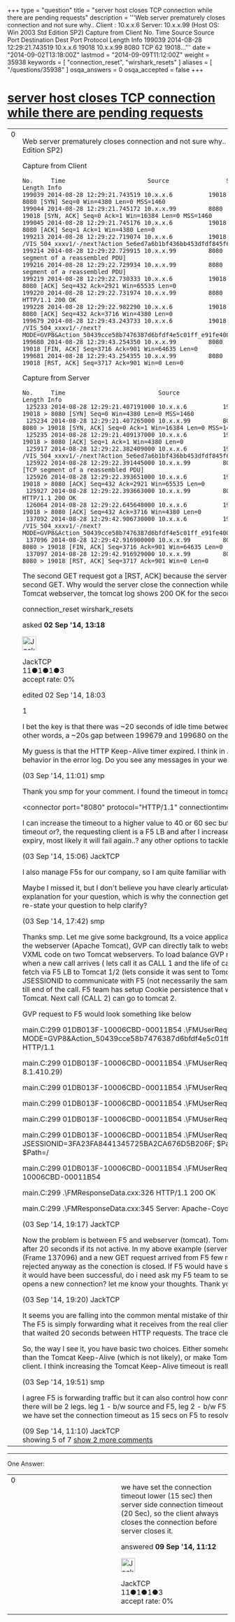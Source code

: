 +++
type = "question"
title = "server host closes TCP connection while there are pending requests"
description = '''Web server prematurely closes connection and not sure why..  Client : 10.x.x.6 Server: 10.x.x.99 (Host OS: Win 2003 Std Edition SP2) Capture from Client No. Time Source Source Port Destination Dest Port Protocol Length Info 199039 2014-08-28 12:29:21.743519 10.x.x.6 19018 10.x.x.99 8080 TCP 62 19018...'''
date = "2014-09-02T13:18:00Z"
lastmod = "2014-09-09T11:12:00Z"
weight = 35938
keywords = [ "connection_reset", "wirshark_resets" ]
aliases = [ "/questions/35938" ]
osqa_answers = 0
osqa_accepted = false
+++

<div class="headNormal">

# [server host closes TCP connection while there are pending requests](/questions/35938/server-host-closes-tcp-connection-while-there-are-pending-requests)

</div>

<div id="main-body">

<div id="askform">

<table id="question-table" style="width:100%;"><colgroup><col style="width: 50%" /><col style="width: 50%" /></colgroup><tbody><tr class="odd"><td style="width: 30px; vertical-align: top"><div class="vote-buttons"><div id="post-35938-score" class="post-score" title="current number of votes">0</div><div id="favorite-count" class="favorite-count"></div></div></td><td><div id="item-right"><div class="question-body"><p>Web server prematurely closes connection and not sure why.. Client : 10.x.x.6 Server: 10.x.x.99 (Host OS: Win 2003 Std Edition SP2)</p><p>Capture from Client</p><pre><code>No.     Time                       Source                Source Port Destination           Dest Port Protocol Length Info
199039 2014-08-28 12:29:21.743519 10.x.x.6          19018       10.x.x.99         8080      TCP      62     19018 &gt; 8080 [SYN] Seq=0 Win=4380 Len=0 MSS=1460
199044 2014-08-28 12:29:21.745172 10.x.x.99         8080        10.x.x.6          19018     TCP      64     8080 &gt; 19018 [SYN, ACK] Seq=0 Ack=1 Win=16384 Len=0 MSS=1460
199045 2014-08-28 12:29:21.745176 10.x.x.6          19018       10.x.x.99         8080      TCP      58     19018 &gt; 8080 [ACK] Seq=1 Ack=1 Win=4380 Len=0
199213 2014-08-28 12:29:22.719074 10.x.x.6          19018       10.x.x.99         8080      HTTP     489    GET /VIS_504_xxxv1/-/next?Action_5e6ed7a6b1bf436bb453dfdf845f6227=success.filled&amp;MODE=GVP8 HTTP/1.1 
199214 2014-08-28 12:29:22.729915 10.x.x.99         8080        10.x.x.6          19018     TCP      1518   [TCP segment of a reassembled PDU]
199216 2014-08-28 12:29:22.729934 10.x.x.99         8080        10.x.x.6          19018     TCP      1518   [TCP segment of a reassembled PDU]
199219 2014-08-28 12:29:22.730333 10.x.x.6          19018       10.x.x.99         8080      TCP      58     19018 &gt; 8080 [ACK] Seq=432 Ack=2921 Win=65535 Len=0
199220 2014-08-28 12:29:22.731974 10.x.x.99         8080        10.x.x.6          19018     HTTP/XML 853    HTTP/1.1 200 OK 
199228 2014-08-28 12:29:22.982290 10.x.x.6          19018       10.x.x.99         8080      TCP      58     19018 &gt; 8080 [ACK] Seq=432 Ack=3716 Win=4380 Len=0
199679 2014-08-28 12:29:43.243733 10.x.x.6          19018       10.x.x.99         8080      HTTP     527    GET /VIS_504_xxxv1/-/next?MODE=GVP8&amp;Action_50439cce58b7476387d6bfdf4e5c01ff_e91fe4004370445db983b7ec06a14a58=error.input.noinput HTTP/1.1 
199680 2014-08-28 12:29:43.254350 10.x.x.99         8080        10.x.x.6          19018     TCP      64     8080 &gt; 19018 [FIN, ACK] Seq=3716 Ack=901 Win=64635 Len=0
199681 2014-08-28 12:29:43.254355 10.x.x.99         8080        10.x.x.6          19018     TCP      64     8080 &gt; 19018 [RST, ACK] Seq=3717 Ack=901 Win=0 Len=0 </code></pre><p>Capture from Server</p><pre><code>No.     Time                          Source                Source Port Destination           Dest Port Protocol Length Info
 125233 2014-08-28 12:29:21.407191000 10.x.x.6          19018       10.x.x.99         8080      TCP      60     19018 &gt; 8080 [SYN] Seq=0 Win=4380 Len=0 MSS=1460
 125234 2014-08-28 12:29:21.407265000 10.x.x.99         8080        10.x.x.6          19018     TCP      58     8080 &gt; 19018 [SYN, ACK] Seq=0 Ack=1 Win=16384 Len=0 MSS=1460
 125235 2014-08-28 12:29:21.409137000 10.x.x.6          19018       10.x.x.99         8080      TCP      60     19018 &gt; 8080 [ACK] Seq=1 Ack=1 Win=4380 Len=0 
 125917 2014-08-28 12:29:22.382409000 10.x.x.6          19018       10.x.x.99         8080      HTTP     485    GET /VIS_504_xxxv1/-/next?Action_5e6ed7a6b1bf436bb453dfdf845f6227=success.filled&amp;MODE=GVP8 HTTP/1.1 
 125922 2014-08-28 12:29:22.391445000 10.x.x.99         8080        10.x.x.6          19018     TCP      2974   [TCP segment of a reassembled PDU]
 125926 2014-08-28 12:29:22.393651000 10.x.x.6          19018       10.x.x.99         8080      TCP      60     19018 &gt; 8080 [ACK] Seq=432 Ack=2921 Win=65535 Len=0 
 125927 2014-08-28 12:29:22.393663000 10.x.x.99         8080        10.x.x.6          19018     HTTP/XML 849    HTTP/1.1 200 OK 
 126064 2014-08-28 12:29:22.645648000 10.x.x.6          19018       10.x.x.99         8080      TCP      60     19018 &gt; 8080 [ACK] Seq=432 Ack=3716 Win=4380 Len=0
 137092 2014-08-28 12:29:42.906730000 10.x.x.6          19018       10.x.x.99         8080      HTTP     523    GET /VIS_504_xxxv1/-/next?MODE=GVP8&amp;Action_50439cce58b7476387d6bfdf4e5c01ff_e91fe4004370445db983b7ec06a14a58=error.input.noinput HTTP/1.1 
 137096 2014-08-28 12:29:42.916900000 10.x.x.99         8080        10.x.x.6          19018     TCP      54     8080 &gt; 19018 [FIN, ACK] Seq=3716 Ack=901 Win=64635 Len=0
 137097 2014-08-28 12:29:42.916929000 10.x.x.99         8080        10.x.x.6          19018     TCP      54     8080 &gt; 19018 [RST, ACK] Seq=3717 Ack=901 Win=0 Len=0 </code></pre><p>The second GET request got a [RST, ACK] because the server host sent a [FIN, ACK] as part previous request just after the second GET. Why would the server close the connection while there is still request pending? The server host is running Tomcat webserver, the tomcat log shows 200 OK for the second GET request. Could someone shed some light on this?</p></div><div id="question-tags" class="tags-container tags">connection_reset wirshark_resets</div><div id="question-controls" class="post-controls"></div><div class="post-update-info-container"><div class="post-update-info post-update-info-user"><p>asked <strong>02 Sep '14, 13:18</strong></p><img src="https://secure.gravatar.com/avatar/62299610ecdd3308246f3d98a122f92b?s=32&amp;d=identicon&amp;r=g" class="gravatar" width="32" height="32" alt="JackTCP&#39;s gravatar image" /><p>JackTCP<br />
<span class="score" title="11 reputation points">11</span><span title="1 badges"><span class="badge1">●</span><span class="badgecount">1</span></span><span title="1 badges"><span class="silver">●</span><span class="badgecount">1</span></span><span title="3 badges"><span class="bronze">●</span><span class="badgecount">3</span></span><br />
<span class="accept_rate" title="Rate of the user&#39;s accepted answers">accept rate:</span> <span title="JackTCP has no accepted answers">0%</span></p></div><div class="post-update-info post-update-info-edited"><p>edited 02 Sep '14, 18:03</p></div></div><div id="comments-container-35938" class="comments-container"><span id="35967"></span><div id="comment-35967" class="comment"><div id="post-35967-score" class="comment-score">1</div><div class="comment-text"><p>I bet the key is that there was ~20 seconds of idle time between the last client ACK and the first segment of the next post. In other words, a ~20s gap between 199679 and 199680 on the client side, and 126064 and 137092 on the serverside.</p><p>My guess is that the HTTP Keep-Alive timer expired. I think in Apache, this is 5s by default. Sometimes I see artifacts of this behavior in the error log. Do you see any messages in your web/app logs?</p></div><div id="comment-35967-info" class="comment-info"><span class="comment-age">(03 Sep '14, 11:01)</span> smp</div></div><span id="35974"></span><div id="comment-35974" class="comment"><div id="post-35974-score" class="comment-score"></div><div class="comment-text"><p>Thank you smp for your comment. I found the timeout in tomcat</p><p>&lt;connector port="8080" protocol="HTTP/1.1" connectiontimeout="20000" redirectport="8443"/&gt;</p><p>I can increase the timeout to a higher value to 40 or 60 sec but looks like I may have to do more than just increasing the timeout or?, the requesting client is a F5 LB and after I increase the timeout for tomcat if i still get request close to the timeout expiry, most likely it will fail again..? any other options to tackle this? Thank you again.</p></div><div id="comment-35974-info" class="comment-info"><span class="comment-age">(03 Sep '14, 15:06)</span> JackTCP</div></div><span id="35978"></span><div id="comment-35978" class="comment"><div id="post-35978-score" class="comment-score"></div><div class="comment-text"><p>I also manage F5s for our company, so I am quite familiar with how they work. Is this health monitor traffic?</p><p>Maybe I missed it, but I don't believe you have clearly articulated exactly what the problem is. It seems we have an explanation for your question, which is why the connection gets closed before the next request arrives. So perhaps you could re-state your question to help clarify?</p></div><div id="comment-35978-info" class="comment-info"><span class="comment-age">(03 Sep '14, 17:42)</span> smp</div></div><span id="35979"></span><div id="comment-35979" class="comment"><div id="post-35979-score" class="comment-score"></div><div class="comment-text"><p>Thanks smp. Let me give some background, Its a voice application (GVP) which access VoiceXML (VXML) code hosted on the webserver (Apache Tomcat), GVP can directly talk to webserver but we want to have HA for webserver, so we hosted the VXML code on two Tomcat webservers. To load balance GVP request to webservers we introduced F5. The flow is like this, when a new call arrives ( lets call it as CALL 1 and the life of call would be around 3 mins), GVP sends a initial VXML page fetch via F5 LB to Tomcat 1/2 (lets conside it was sent to Tomcat 1) which returns the page with JSESSIONID, GVP uses the JSESSIONID to communicate with F5 (not necessarily the same port) till the life of CALL 1 and it should always go to tomcat 1 till end of the call. F5 team has setup Cookie persistence that way the request for same JSESSIONID is always sent to same Tomcat. Next call (CALL 2) can go to tomcat 2.</p><p>GVP request to F5 would look something like below</p><p>main.C:299 01DB013F-10006CBD-00011B54 .\FMUserRequest.cxx:519 GET /VIS_xxxv1/-/next?MODE=GVP8&amp;Action_50439cce58b7476387d6bfdf4e5c01ff_e91fe4004370445db983b7ec06a14a58=error.input.noinput HTTP/1.1</p><p>main.C:299 01DB013F-10006CBD-00011B54 .\FMUserRequest.cxx:488 User-Agent: GVPi/GVP Common Lib (Build: 8.1.410.29)</p><p>main.C:299 01DB013F-10006CBD-00011B54 .\FMUserRequest.cxx:488 Host: Gxxxxxx.xxxx.example.com:8080,</p>main.C:299 01DB013F-10006CBD-00011B54 .\FMUserRequest.cxx:488 Accept: <em>/</em><p>main.C:299 01DB013F-10006CBD-00011B54 .\FMUserRequest.cxx:488 Cache-Control: max-age=0, max-stale=0</p>main.C:299 01DB013F-10006CBD-00011B54 .\FMUserRequest.cxx:488 Cookie: $Version="0"; JSESSIONID=3FA23FA8441345725BA2CA676D5B206F; $Path=/VIS_xxxxxv1; BIGipServer=1674440970.36895.0000; $Path=/<p>main.C:299 01DB013F-10006CBD-00011B54 .\FMUserRequest.cxx:488 X-Genesys-FMSessionID: 01DB013F-10006CBD-00011B54</p>main.C:299 .\FMResponseData.cxx:326 HTTP/1.1 200 OK<p>main.C:299 .\FMResponseData.cxx:345 Server: Apache-Coyote/1.1</p></div><div id="comment-35979-info" class="comment-info"><span class="comment-age">(03 Sep '14, 19:17)</span> JackTCP</div></div><span id="35980"></span><div id="comment-35980" class="comment"><div id="post-35980-score" class="comment-score"></div><div class="comment-text"><p>Now the problem is between F5 and webserver (tomcat). Tomcat has 20 secs HTTP idle timeout and it closes the connection after 20 seconds if its not active. In my above example (server side capture), Tomcat was about to close the connection (Frame 137096) and a new GET request arrived from F5 few milli sec before connection close (Frame 137092) and it got rejected anyway as the conection is closed. If F5 would have sent the same request to same tomcat using a new connection, it would have been successful, do i need ask my F5 team to see if they can set some timeouts lower than 20 secs that way F5 opens a new connection? let me know your thoughts. Thank you!</p></div><div id="comment-35980-info" class="comment-info"><span class="comment-age">(03 Sep '14, 19:20)</span> JackTCP</div></div><span id="35981"></span><div id="comment-35981" class="comment not_top_scorer"><div id="post-35981-score" class="comment-score"></div><div class="comment-text"><p>It seems you are falling into the common mental mistake of thinking that the F5 is somehow the source of the traffic - it's not. The F5 is simply forwarding what it receives from the real clients. So in the trace you caught, it is the real client - not the F5 - that waited 20 seconds between HTTP requests. The trace clearly shows that the F5 did not initiate the close.</p><p>So, the way I see it, you have basic two choices. Either somehow make the clients send HTTP requests at a frequency greater than the Tomcat Keep-Alive (which is not likely), or make Tomcat wait longer between successive HTTP requests from a client. I think increasing the Tomcat Keep-Alive timeout is really your only realistic option.</p></div><div id="comment-35981-info" class="comment-info"><span class="comment-age">(03 Sep '14, 19:51)</span> smp</div></div><span id="36118"></span><div id="comment-36118" class="comment not_top_scorer"><div id="post-36118-score" class="comment-score"></div><div class="comment-text"><p>I agree F5 is forwarding traffic but it can also control how connections are opened and closed. Example: for each request there will be 2 legs. leg 1 - b/w source and F5, leg 2 - b/w F5 and target server. target server has 20 sec connection timeout, we have set the connection timeout as 15 secs on F5 to resolve this issue.</p></div><div id="comment-36118-info" class="comment-info"><span class="comment-age">(09 Sep '14, 11:10)</span> JackTCP</div></div></div><div id="comment-tools-35938" class="comment-tools"><span class="comments-showing"> showing 5 of 7 </span> <a href="#" class="show-all-comments-link">show 2 more comments</a></div><div class="clear"></div><div id="comment-35938-form-container" class="comment-form-container"></div><div class="clear"></div></div></td></tr></tbody></table>

------------------------------------------------------------------------

<div class="tabBar">

<span id="sort-top"></span>

<div class="headQuestions">

One Answer:

</div>

</div>

<span id="36119"></span>

<div id="answer-container-36119" class="answer answered-by-owner">

<table style="width:100%;"><colgroup><col style="width: 50%" /><col style="width: 50%" /></colgroup><tbody><tr class="odd"><td style="width: 30px; vertical-align: top"><div class="vote-buttons"><div id="post-36119-score" class="post-score" title="current number of votes">0</div></div></td><td><div class="item-right"><div class="answer-body"><p>we have set the connection timeout lower (15 sec) then server side connection timeout (20 Sec), so the client always closes the connection before server closes it.</p></div><div class="answer-controls post-controls"></div><div class="post-update-info-container"><div class="post-update-info post-update-info-user"><p>answered <strong>09 Sep '14, 11:12</strong></p><img src="https://secure.gravatar.com/avatar/62299610ecdd3308246f3d98a122f92b?s=32&amp;d=identicon&amp;r=g" class="gravatar" width="32" height="32" alt="JackTCP&#39;s gravatar image" /><p>JackTCP<br />
<span class="score" title="11 reputation points">11</span><span title="1 badges"><span class="badge1">●</span><span class="badgecount">1</span></span><span title="1 badges"><span class="silver">●</span><span class="badgecount">1</span></span><span title="3 badges"><span class="bronze">●</span><span class="badgecount">3</span></span><br />
<span class="accept_rate" title="Rate of the user&#39;s accepted answers">accept rate:</span> <span title="JackTCP has no accepted answers">0%</span></p></div></div><div id="comments-container-36119" class="comments-container"></div><div id="comment-tools-36119" class="comment-tools"></div><div class="clear"></div><div id="comment-36119-form-container" class="comment-form-container"></div><div class="clear"></div></div></td></tr></tbody></table>

</div>

<div class="paginator-container-left">

</div>

</div>

</div>

